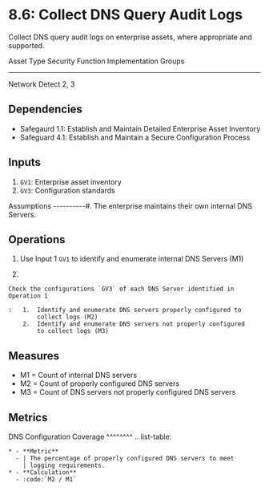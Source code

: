 # 8.6: Collect DNS Query Audit Logs

Collect DNS query audit logs on enterprise assets, where appropriate and
supported.

  Asset Type   Security Function   Implementation Groups
  ------------ ------------------- -----------------------
  Network      Detect              2, 3

## Dependencies

-   Safegaurd 1.1: Establish and Maintain Detailed Enterprise Asset
    Inventory
-   Safeguard 4.1: Establish and Maintain a Secure Configuration Process

## Inputs

1.  `GV1`: Enterprise asset inventory
2.  `GV3`: Configuration standards

Assumptions \-\-\-\-\-\-\-\-\--#. The enterprise maintains their own
internal DNS Servers.

## Operations

1.  Use Input 1 `GV1` to identify and enumerate internal DNS Servers
    (M1)

2.  

    Check the configurations `GV3` of each DNS Server identified in Operation 1

    :   1.  Identify and enumerate DNS servers properly configured to
            collect logs (M2)
        2.  Identify and enumerate DNS servers not properly configured
            to collect logs (M3)

## Measures

-   M1 = Count of internal DNS servers
-   M2 = Count of properly configured DNS servers
-   M3 = Count of DNS servers not properly configured DNS servers

## Metrics

DNS Configuration Coverage \^\^\^\^\^\^\^\^ .. list-table:

    * - **Metric**
      - | The percentage of properly configured DNS servers to meet
        | logging requirements.
    * - **Calculation**
      - :code:`M2 / M1`
